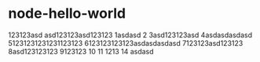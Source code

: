 # node-hello-world

123123asd
asd123123asd123123
1asdasd
2
3asd123123asd
4asdasdasdasd
51231231231231123123
6123123123123asdasdasdasd
7123123asd123123
8asd123123123
9123123
10
11
1213
14
asdasd
